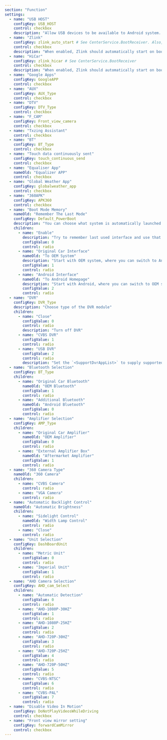 ```yaml
---
section: "Function"
settings:  
  - name: "USB HOST"
    configKey: USB_HOST
    control: checkbox
    description: "Allow USB devices to be available to Android system. Switch this off if you want to run fastboot or other related tools."
  - name: "Zlink"
    configKey: zlink_auto_start # See CenterService.BootReceiver. Also, when either `zlink_auto_start` or `hotspot_open` (undocumented) options are true, Settings.MyReceiver will run `start5GTether` to set Wi-FI AP config and start tethering.
    control: checkbox
    description: "When enabled, Zlink should automatically start on boot. Additionally, it will take over Wi-Fi to create and maintain its wireless hotspot, therefore you will not be able to use Wi-Fi for other purposes."
  - name: "HiCar"
    configKey: zlink_hicar # See CenterService.BootReceiver
    control: checkbox
    description: "When enabled, Zlink should automatically start on boot. It will also directly open the Huawei HiCar mode/screen in Zlink. Most likely dependant on the \"Zlink\" option above."
  - name: "Google Apps"
    configKey: GoogleAPP
    control: checkbox
  - name: "AUX"
    configKey: AUX_Type
    control: checkbox
  - name: "DTV"
    configKey: DTV_Type
    control: checkbox
  - name: "F_CAM"
    configKey: Front_view_camera
    control: checkbox
  - name: "Txzing Assistant"
    control: checkbox
  - name: "BT"
    configKey: BT_Type
    control: checkbox
  - name: "Touch data continuously sent"
    configKey: touch_continuous_send
    control: checkbox
  - name: "Equaliser App"
    nameOld: "Equalizer APP"
    control: checkbox
  - name: "Global Weather App"
    configKey: globalweather_app
    control: checkbox
  - name: "360APK"
    configKey: APK360
    control: checkbox
  - name: "Boot Mode Memory"
    nameOld: "Remember The Last Mode"
    configKey: Default_PowerBoot
    description: "You can choose what system is automatically launched on start-up"
    children:
      - name: "Enable"
        description: "Try to remember last used interface and use that (OEM or Android)"
        configValue: 0
        control: radio
      - name: "Original Car Interface"
        nameOld: "To OEM System"
        description: "Start with OEM system, where you can switch to Android later"
        configValue: 1
        control: radio
      - name: "Android Interface"
        nameOld: "To Android Homepage"
        description: "Start with Android, where you can switch to OEM system later"
        configValue: 2
        control: radio
  - name: "DVR"
    configKey: DVR_Type
    description: "Choose type of the DVR module"
    children:
      - name: "Close"
        configValue: 0
        control: radio
        description: "Turn off DVR"
      - name: "CVBS DVR"
        configValue: 1
        control: radio
      - name: "USB DVR"
        configValue: 2
        control: radio
        description: "Set the `<SupportDvrAppList>` to supply supported application package names. Then, to select an app to use USB DVR, use the `<DVRApk_PackageName>` setting separately, which is often set to `com.ankai.cardvr` by default on some devices."
  - name: "Bluetooth Selection"
    configKey: BT_Type
    children:
      - name: "Original Car Bluetooth"
        nameOld: "OEM Bluetooth"
        configValue: 1
        control: radio
      - name: "Additional Bluetooth"
        nameOld: "Android Bluetooth"
        configValue: 0
        control: radio
  - name: "Amplifier Selection"
    configKey: AMP_Type
    children:
      - name: "Original Car Amplifier"
        nameOld: "OEM Amplifier"
        configValue: 0
        control: radio
      - name: "External Amplifier Box"
        nameOld: "Aftermarket Amplifier"
        configValue: 1
        control: radio
  - name: "360 Camera Type"
    nameOld: "360 Camera"
    children:
      - name: "CVBS Camera"
        control: radio
      - name: "VGA Camera"
        control: radio
  - name: "Automatic Backlight Control"
    nameOld: "Automatic Brightness"
    children:
      - name: "Sidelight Control"
        nameOld: "Width Lamp Control"
        control: radio
      - name: "Close"
        control: radio
  - name: "Unit Selection"
    configKey: DashBoardUnit
    children:
      - name: "Metric Unit"
        configValue: 0
        control: radio
      - name: "Imperial Unit"
        configValue: 1
        control: radio
  - name: "AHD Camera Selection"
    configKey: AHD_cam_Select
    children:
      - name: "Automatic Detection"
        configValue: 0
        control: radio
      - name: "AHD-1080P-30HZ"
        configValue: 1
        control: radio
      - name: "AHD-1080P-25HZ"
        configValue: 2
        control: radio
      - name: "AHD-720P-30HZ"
        configValue: 3
        control: radio
      - name: "AHD-720P-25HZ"
        configValue: 4
        control: radio
      - name: "AHD-720P-50HZ"
        configValue: 5
        control: radio
      - name: "CVBS-NTSC"
        configValue: 6
        control: radio
      - name: "CVBS-PAL"
        configValue: 7
        control: radio
  - name: "Disable Video In Motion"
    configKey: DoNotPlayVideosWhileDriving
    control: checkbox
  - name: "Front view mirror setting"
    configKey: forwardCamMirror
    control: checkbox
---
```

